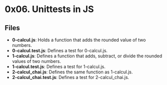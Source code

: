 # 0x06. Unittests in JS
## Files
- **0-calcul.js**: Holds a function that adds the rounded value of two numbers.
- **0-calcul.test.js**: Defines a test for 0-calcul.js.
- **1-calcul.js**: Defines a function that adds, subtract, or divide the rounded values of two numbers.
- **1-calcul.test.js**: Defines a test for 1-calcul.js.
- **2-calcul_chai.js**: Defines the same function as 1-calcul.js.
- **2-calcul_chai.test.js**: Defines a test for 2-calcul_chai.js.
